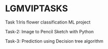 # LGMVIPTASKS

Task 1:Iris flower classification ML project



Task-2: Image to Pencil Sketch with Python

Task-3: Prediction using Decision tree algorithm

